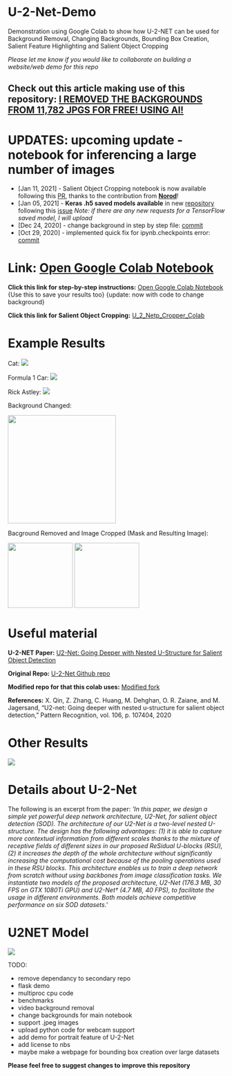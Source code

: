 # U-2-Net-Demo
Demonstration using Google Colab to show how U-2-NET can be used for Background Removal, Changing Backgrounds, Bounding Box Creation, Salient Feature Highlighting and Salient Object Cropping

*Please let me know if you would like to collaborate on building a website/web demo for this repo*

## Check out this article making use of this repository: [I REMOVED THE BACKGROUNDS FROM 11,782 JPGS FOR FREE! USING AI!](https://drivemarketing.ca/en/blog/i-removed-the-backgrounds-from-11-782-jpgs-for-free-using-ai/)

# UPDATES: upcoming update - notebook for inferencing a large number of images
 - [Jan 11, 2021] - Salient Object Cropping notebook is now available following this [PR](https://github.com/shreyas-bk/U-2-Net/pull/1), thanks to the contribution from [**Norod**](https://github.com/Norod)!
 - [Jan 05, 2021] - **Keras .h5 saved models available** in new [repository](https://github.com/shreyas-bk/U-2-Net-Keras) following this [issue](https://github.com/shreyas-bk/U-2-Net-Demo/issues/9) *Note: if there are any new requests for a TensorFlow saved model, I will upload*
 - [Dec 24, 2020] - change background in step by step file: [commit](https://github.com/shreyas-bk/U-2-Net-Demo/commit/71c0c8ba726bcfa1c97ddb513265ef9deede1df1)
 - [Oct 29, 2020] - implemented quick fix for ipynb.checkpoints error: [commit](https://github.com/shreyas-bk/U-2-Net-Demo/commit/f059e696e0ce6f6512486fbf6e9237700b710987)

# Link: [Open Google Colab Notebook](https://colab.research.google.com/github/chengyingyuan/U-2-Net-Demo/blob/master/DEMOS/U_2_Netp_Demonstration_ColabEx.ipynb)

**Click this link for step-by-step instructions:** [Open Google Colab Notebook](https://colab.research.google.com/github/shreyas-bk/U-2-Net-Demo/blob/master/DEMOS/U_2_Netp_Step_by_Step_Demonstration_Colab_v2.ipynb) {Use this to save your results too} {update: now with code to change background}

**Click this link for Salient Object Cropping:** [U_2_Netp_Cropper_Colab](https://colab.research.google.com/github/shreyas-bk/U-2-Net-Demo/blob/master/DEMOS/U_2_Netp_Cropper_Colab.ipynb)

# Example Results

Cat:
![](Assets/U_2_NETP_Results1.jpg)

Formula 1 Car:
![](Assets/U_2_NETP_Results2.jpg)

Rick Astley:
![](Assets/U_2_NETP_Results3.jpg)

Background Changed:

<img src="https://github.com/shreyas-bk/U-2-Net-Demo/blob/master/Assets/U_2_NETP_IMAGE3_background_changed.png" width="250" />

Bacground Removed and Image Cropped (Mask and Resulting Image):

<img src="https://github.com/shreyas-bk/U-2-Net-Demo/blob/master/Assets/U_2_NETP_IMAGE3_cropped_no-bg_mask.jpg" width="150" />              <img src="https://github.com/shreyas-bk/U-2-Net-Demo/blob/master/Assets/U_2_NETP_IMAGE3_cropped_no-bg.jpg" width="150" />


# Useful material

**U-2-NET Paper:** [U2-Net: Going Deeper with Nested U-Structure for Salient Object Detection](https://arxiv.org/abs/2005.09007)

**Original Repo:** [U-2-Net Github repo](https://github.com/NathanUA/U-2-Net)

**Modified repo for that this colab uses:** [Modified fork](https://github.com/shreyas-bk/U-2-Net)

**References:** X. Qin, Z. Zhang, C. Huang, M. Dehghan, O. R. Zaiane, and M. Jagersand, “U2-net: Going deeper with nested u-structure for salient object
detection,” Pattern Recognition, vol. 106, p. 107404, 2020

# Other Results

![](Assets/u2netexamples.png)


# Details about U-2-Net
The following is an excerpt from the paper:
*'In this paper, we design a simple yet powerful deep network architecture, U2-Net, for salient object detection (SOD). The architecture of our U2-Net is a two-level nested U-structure. The design has the following advantages: (1) it is able to capture more contextual information from different scales thanks to the mixture of receptive fields of different sizes in our proposed ReSidual U-blocks (RSU), (2) it increases the depth of the whole architecture without significantly increasing the computational cost because of the pooling operations used in these RSU blocks. This architecture enables us to train a deep network from scratch without using backbones from image classification tasks. We instantiate two models of the proposed architecture, U2-Net (176.3 MB, 30 FPS on GTX 1080Ti GPU) and U2-Net† (4.7 MB, 40 FPS), to facilitate the usage in different environments. Both models achieve competitive performance on six SOD datasets.'*

# U2NET Model

![](Assets/U2NETPRmodel.png)

TODO:
- remove dependancy to secondary repo
- flask demo
- multiproc cpu code
- benchmarks
- video background removal
- change backgrounds for main notebook
- support .jpeg images
- upload python code for webcam support
- add demo for portrait feature of U-2-Net
- add license to nbs
- maybe make a webpage for bounding box creation over large datasets

**Please feel free to suggest changes to improve this repository**

